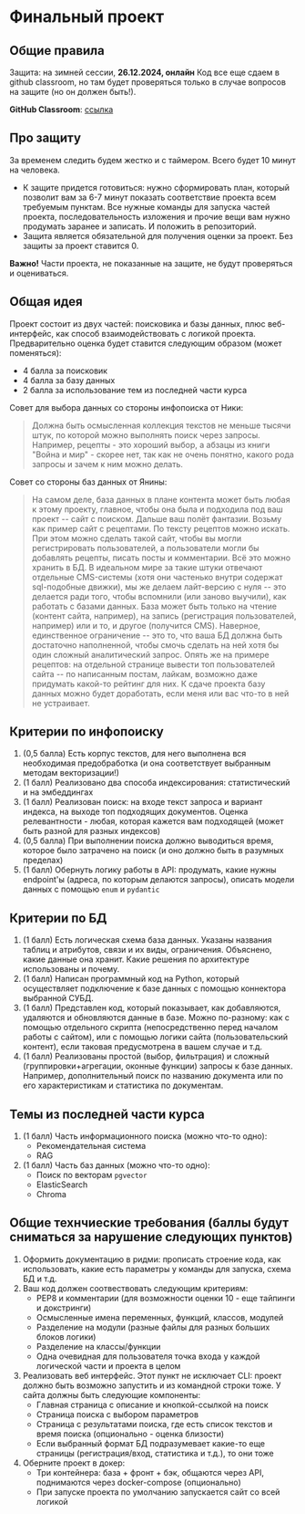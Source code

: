 # Финальный проект
## Общие правила
Защита: на зимней сессии, **26.12.2024, онлайн**
Код все еще сдаем в github classroom, но там будет проверяться только в случае вопросов на защите (но он должен быть!).

**GitHub Classroom**: [ссылка](https://classroom.github.com/a/lLCGRwL-)

## Про защиту
За временем следить будем жестко и с таймером. Всего будет 10 минут на человека.

- К защите придется готовиться: нужно сформировать план, который позволит вам за 6-7 минут показать соответствие проекта всем требуемым пунктам. Все нужные команды для запуска частей проекта, последовательность изложения и прочие вещи вам нужно продумать заранее и записать. И положить в репозиторий.
- Защита является обязательной для получения оценки за проект. Без защиты за проект ставится 0.

**Важно!**
Части проекта, не показанные на защите, не будут проверяться и оцениваться.

## Общая идея
Проект состоит из двух частей: поисковика и базы данных, плюс веб-интерфейс, как способ взаимодействовать с логикой проекта. Предварительно оценка будет ставится следующим образом (может поменяться): 
- 4 балла за поисковик
- 4 балла за базу данных
- 2 балла за использование тем из последней части курса 

Совет для выбора данных со стороны инфопоиска от Ники: 
> Должна быть осмысленная коллекция текстов не меньше тысячи штук, по которой можно выполнять поиск через запросы. Например, рецепты - это хороший выбор, а абзацы из книги "Война и мир" - скорее нет, так как не очень понятно, какого рода запросы и зачем к ним можно делать.

Совет со стороны баз данных от Янины: 
> На самом деле, база данных в плане контента может быть любая к этому проекту, главное, чтобы она была и подходила под ваш проект -- сайт с поиском. Дальше ваш полёт фантазии.
Возьму как пример сайт с рецептами. По тексту рецептов можно искать. При этом можно сделать такой сайт, чтобы вы могли регистрировать пользователей, а пользователи могли бы добавлять рецепты, писать посты и комментарии. Всё это можно хранить в БД. В идеальном мире за такие штуки отвечают отдельные CMS-системы (хотя они частенько внутри содержат sql-подобные движки), мы же делаем лайт-версию с нуля -- это делается ради того, чтобы вспомнили (или заново выучили), как работать с базами данных.
> База может быть только на чтение (контент сайта, например), на запись (регистрация пользователей, например) или и то, и другое (получится CMS).
Наверное, единственное ограничение -- это то, что ваша БД должна быть достаточно наполненной, чтобы смочь сделать на ней хотя бы один сложный аналитический запрос. Опять же на примере рецептов: на отдельной странице вывести топ пользователей сайта -- по написанным постам, лайкам, возможно даже придумать какой-то рейтинг для них.
> К сдаче проекта базу данных можно будет доработать, если меня или вас что-то в ней не устраивает.
 
## Критерии по инфопоиску
1. (0,5 балла) Есть корпус текстов, для него выполнена вся необходимая предобработка (и она соответствует выбранным методам векторизации!)
2. (1 балл) Реализовано два способа индексирования: статистический и на эмбеддингах
3. (1 балл) Реализован поиск: на входе текст запроса и вариант индекса, на выходе топ подходящих документов. Оценка релевантности - любая, которая кажется вам подходящей (может быть разной для разных индексов)
4. (0,5 балла) При выполнении поиска должно выводиться время, которое было затрачено на поиск (и оно должно быть в разумных пределах)
5. (1 балл) Обернуть логику работы в API: продумать, какие нужны endpoint'ы (адреса, по которым делаются запросы), описать модели данных с помощью `enum` и `pydantic`

## Критерии по БД
1. (1 балл) Есть логическая схема база данных. Указаны названия таблиц и атрибутов, связи и их виды, ограничения. Объяснено, какие данные она хранит. Какие решения по архитектуре использованы и почему.
2. (1 балл) Написан программный код на Python, который осуществляет подключение к базе данных с помощью коннектора выбранной СУБД.
3. (1 балл) Представлен код, который показывает, как добавляются, удаляются и обновляются данные в базе. Можно по-разному: как с помощью отдельного скрипта (непосредственно перед началом работы с сайтом), или с помощью логики сайта (пользовательский контент), если таковая предусмотрена в вашем случае и т.д.
4. (1 балл) Реализованы простой (выбор, фильтрация) и сложный (группировки+агрегации, оконные функции) запросы к базе данных. Например, дополнительный поиск по названию документа или по его характеристикам и статистика по документам.

## Темы из последней части курса 
1. (1 балл) Часть информационного поиска (можно что-то одно):
    - Рекомендательная система
    - RAG
2. (1 балл) Часть баз данных (можно что-то одно):
    - Поиск по векторам `pgvector`
    - ElasticSearch
    - Chroma

## Общие технчиеские требования (баллы будут сниматься за нарушение следующих пунктов)
1. Оформить документацию в ридми: прописать строение кода, как использовать, какие есть параметры у команды для запуска, схема БД и т.д.
2. Ваш код должен соотвествовать следующим критериям:
    - PEP8 и комментарии (для возможности оценки 10 - еще тайпинги и докстринги)
    - Осмысленные имена переменных, функций, классов, модулей
    - Разделение на модули (разные файлы для разных больших блоков логики)
    - Разделение на классы/функции
    - Одна очевидная для пользователя точка входа у каждой логической части и проекта в целом
3. Реализовать веб интерфейс. Этот пункт не исключает CLI: проект должно быть возможно запустить и из командной строки тоже. У сайта должны быть следующие компоненты:
      - Главная страница с описание и кнопкой-ссылкой на поиск
      - Страница поиска с выбором параметров
      - Страница с результатами поиска, где есть список текстов и время поиска (опционально - оценка близости)
      - Если выбранный формат БД подразумевает какие-то еще страницы (регистрация/вход, статистика и т.д.), то они тоже
4. Оберните проект в докер:
      - Три контейнера: база + фронт + бэк, общаются через API, поднимаются через docker-compose (опционально)
      - При запуске проекта по умолчанию запускается сайт со всей логикой
